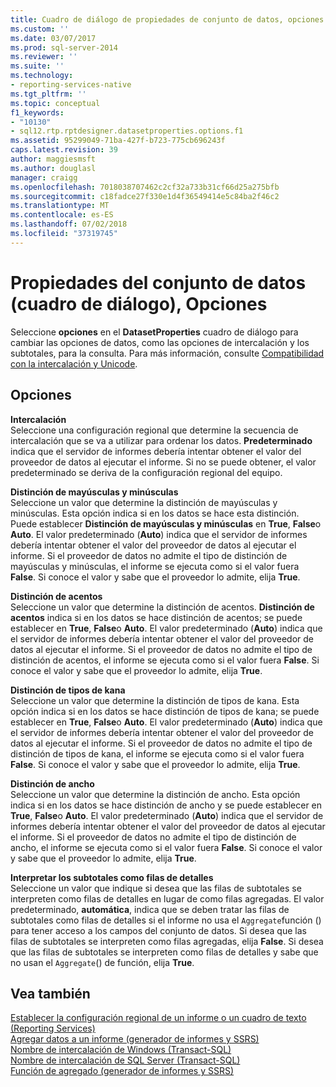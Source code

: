 ```yaml
---
title: Cuadro de diálogo de propiedades de conjunto de datos, opciones | Microsoft Docs
ms.custom: ''
ms.date: 03/07/2017
ms.prod: sql-server-2014
ms.reviewer: ''
ms.suite: ''
ms.technology:
- reporting-services-native
ms.tgt_pltfrm: ''
ms.topic: conceptual
f1_keywords:
- "10130"
- sql12.rtp.rptdesigner.datasetproperties.options.f1
ms.assetid: 95299049-71ba-427f-b723-775cb696243f
caps.latest.revision: 39
author: maggiesmsft
ms.author: douglasl
manager: craigg
ms.openlocfilehash: 7018038707462c2cf32a733b31cf66d25a275bfb
ms.sourcegitcommit: c18fadce27f330e1d4f36549414e5c84ba2f46c2
ms.translationtype: MT
ms.contentlocale: es-ES
ms.lasthandoff: 07/02/2018
ms.locfileid: "37319745"
---
```

# <a name="dataset-properties-dialog-box-options"></a>Propiedades del conjunto de datos (cuadro de diálogo), Opciones
  Seleccione **opciones** en el **DatasetProperties** cuadro de diálogo para cambiar las opciones de datos, como las opciones de intercalación y los subtotales, para la consulta. Para más información, consulte [Compatibilidad con la intercalación y Unicode](../relational-databases/collations/collation-and-unicode-support.md).  
  
## <a name="options"></a>Opciones  
 **Intercalación**  
 Seleccione una configuración regional que determine la secuencia de intercalación que se va a utilizar para ordenar los datos. **Predeterminado** indica que el servidor de informes debería intentar obtener el valor del proveedor de datos al ejecutar el informe. Si no se puede obtener, el valor predeterminado se deriva de la configuración regional del equipo.  
  
 **Distinción de mayúsculas y minúsculas**  
 Seleccione un valor que determine la distinción de mayúsculas y minúsculas. Esta opción indica si en los datos se hace esta distinción. Puede establecer **Distinción de mayúsculas y minúsculas** en **True**, **False**o **Auto**. El valor predeterminado (**Auto**) indica que el servidor de informes debería intentar obtener el valor del proveedor de datos al ejecutar el informe. Si el proveedor de datos no admite el tipo de distinción de mayúsculas y minúsculas, el informe se ejecuta como si el valor fuera **False**. Si conoce el valor y sabe que el proveedor lo admite, elija **True**.  
  
 **Distinción de acentos**  
 Seleccione un valor que determine la distinción de acentos. **Distinción de acentos** indica si en los datos se hace distinción de acentos; se puede establecer en **True**, **False**o **Auto**. El valor predeterminado (**Auto**) indica que el servidor de informes debería intentar obtener el valor del proveedor de datos al ejecutar el informe. Si el proveedor de datos no admite el tipo de distinción de acentos, el informe se ejecuta como si el valor fuera **False**. Si conoce el valor y sabe que el proveedor lo admite, elija **True**.  
  
 **Distinción de tipos de kana**  
 Seleccione un valor que determine la distinción de tipos de kana. Esta opción indica si en los datos se hace distinción de tipos de kana; se puede establecer en **True**, **False**o **Auto**. El valor predeterminado (**Auto**) indica que el servidor de informes debería intentar obtener el valor del proveedor de datos al ejecutar el informe. Si el proveedor de datos no admite el tipo de distinción de tipos de kana, el informe se ejecuta como si el valor fuera **False**. Si conoce el valor y sabe que el proveedor lo admite, elija **True**.  
  
 **Distinción de ancho**  
 Seleccione un valor que determine la distinción de ancho. Esta opción indica si en los datos se hace distinción de ancho y se puede establecer en **True**, **False**o **Auto**. El valor predeterminado (**Auto**) indica que el servidor de informes debería intentar obtener el valor del proveedor de datos al ejecutar el informe. Si el proveedor de datos no admite el tipo de distinción de ancho, el informe se ejecuta como si el valor fuera **False**. Si conoce el valor y sabe que el proveedor lo admite, elija **True**.  
  
 **Interpretar los subtotales como filas de detalles**  
 Seleccione un valor que indique si desea que las filas de subtotales se interpreten como filas de detalles en lugar de como filas agregadas. El valor predeterminado, **automática**, indica que se deben tratar las filas de subtotales como filas de detalles si el informe no usa el `Aggregate`función () para tener acceso a los campos del conjunto de datos. Si desea que las filas de subtotales se interpreten como filas agregadas, elija **False**. Si desea que las filas de subtotales se interpreten como filas de detalles y sabe que no usan el `Aggregate`() de función, elija **True**.  
  
## <a name="see-also"></a>Vea también  
 [Establecer la configuración regional de un informe o un cuadro de texto &#40;Reporting Services&#41;](report-design/set-the-locale-for-a-report-or-text-box-reporting-services.md)   
 [Agregar datos a un informe &#40;generador de informes y SSRS&#41;](report-data/report-datasets-ssrs.md)   
 [Nombre de intercalación de Windows &#40;Transact-SQL&#41;](/sql/t-sql/statements/windows-collation-name-transact-sql)   
 [Nombre de intercalación de SQL Server &#40;Transact-SQL&#41;](/sql/t-sql/statements/sql-server-collation-name-transact-sql)   
 [Función de agregado &#40;generador de informes y SSRS&#41;](report-design/report-builder-functions-aggregate-function.md)  
  
  

